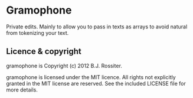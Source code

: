 Gramophone
==========

Private edits. Mainly to allow you to pass in texts as arrays to avoid natural from tokenizing your text.

Licence & copyright
-------------------

gramophone is Copyright (c) 2012 B.J. Rossiter.

gramophone is licensed under the MIT licence. All rights not explicitly granted in the MIT license are reserved. See the included LICENSE file for more details.

